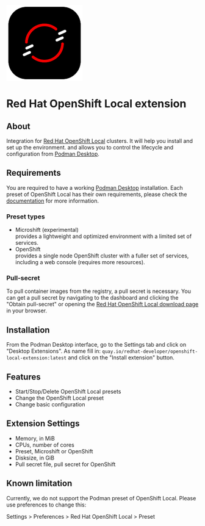 ![](icon.png)

# Red Hat OpenShift Local extension

## About

Integration for [Red Hat OpenShift Local][product page] clusters. It will help you install and set up the environment. and allows you to control the lifecycle and configuration from [Podman Desktop][podman-desktop].

## Requirements

You are required to have a working [Podman Desktop][podman-desktop] installation.
Each preset of OpenShift Local has their own requirements, please check the [documentation][documentation page] for more information.


### Preset types
  * Microshift (experimental)  
    provides a lightweight and optimized environment with a limited set of services.
  * OpenShift  
    provides a single node OpenShift cluster with a fuller set of services, including a web console (requires more resources).


### Pull-secret
To pull container images from the registry, a pull secret is necessary. You can get a pull secret by navigating to the dashboard and clicking the "Obtain pull-secret" or opening the [Red Hat OpenShift Local download page][download page] in your browser.


## Installation
From the Podman Desktop interface, go to the Settings tab and click on "Desktop Extensions".
As name fill in: `quay.io/redhat-developer/openshift-local-extension:latest` and click on the "Install extension" button.


## Features

  * Start/Stop/Delete OpenShift Local presets
  * Change the OpenShift Local preset
  * Change basic configuration


## Extension Settings

  * Memory, in MiB
  * CPUs, number of cores
  * Preset, Microshift or OpenShift
  * Disksize, in GiB
  * Pull secret file, pull secret for OpenShift


## Known limitation
Currently, we do not support the Podman preset of OpenShift Local. Please use preferences to change this:

Settings > Preferences > Red Hat OpenShift Local > Preset


[product page]: https://developers.redhat.com/products/openshift/local
[download page]: https://cloud.redhat.com/openshift/create/local
[documentation page]: https://cloud.redhat.com/openshift/local/documentation
[podman-desktop]: https://podman-desktop.io/